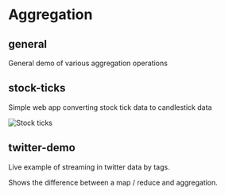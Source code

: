 Aggregation
===========

general
-------

General demo of various aggregation operations


stock-ticks
-----------

Simple web app converting stock tick data to candlestick data

![Stock ticks](https://raw.github.com/rozza/demos/master/aggregation/stock-ticks/stock-ticks.png)

twitter-demo
------------

Live example of streaming in twitter data by tags.

Shows the difference between a map / reduce and aggregation.
